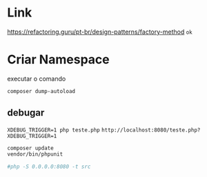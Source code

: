 # Link
https://refactoring.guru/pt-br/design-patterns/factory-method `ok`


# Criar Namespace

executar o comando

```bash
composer dump-autoload
```

## debugar

`XDEBUG_TRIGGER=1 php teste.php`
`http://localhost:8080/teste.php?XDEBUG_TRIGGER=1`

```bash
composer update
vendor/bin/phpunit

#php -S 0.0.0.0:8080 -t src
```
